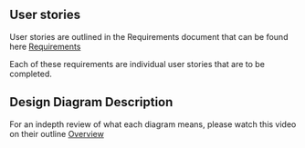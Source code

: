 ## User stories

User stories are outlined in the Requirements document that can be found here [Requirements](https://github.com/teddybear2733/AutoConnect/blob/main/Project%20Overview/Requirements.md)

Each of these requirements are individual user stories that are to be completed.

## Design Diagram Description

For an indepth review of what each diagram means, please watch this video on their outline [Overview](https://www.youtube.com/watch?v=z9g_g4PwOq4)
